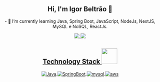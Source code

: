 <!-- My intro -->
<h2 align="center">Hi, I'm Igor Beltrão 👋</h2>

<p align="center">
- 📖 I’m currently learning Java, Spring Boot, JavaScript, NodeJs, NextJS, MySQL e NoSQL, ReactJs.
</p>


<p align="center">
    <a href="https://www.linkedin.com/in/igor-galdino-beltr%C3%A3o-do-nascimento-102aa41b5/">
        <img src="https://img.shields.io/badge/-LinkedIn-%230077B5?style=for-the-badge&logo=linkedin&logoColor=white"/>
    </a>
    <a href="https://www.instagram.com/igorbeltrao_">
        <img src="https://img.shields.io/badge/-Instagram-%23E4405F?style=for-the-badge&logo=instagram&logoColor=white"/>
   
</p>

<!-- My Technologies -->
<h2 align="center">Technology Stack <img src="images/laptop.gif" width="50"></h2>

<p align="center">
    <img align="center" alt="Java" src="https://img.shields.io/badge/JAVA-5C2D91?style=for-the-badge&logo=&logoColor=white">
    <img align="center" alt="SpringBoot" src="https://img.shields.io/badge/Spring-Boot-239120?style=logo=Spring-Boot">
    <img align="center" alt="mysql" src="https://img.shields.io/badge/MySQL-005C84?style=for-the-badge&logo=mysql&logoColor=white">
    <img align="center" alt="aws" src="https://img.shields.io/badge/Amazon_AWS-232F3E?style=for-the-badge&logo=amazon-aws&logoColor=white">

</p>

<!---
igorbeltrao1/igorbeltrao1 is a ✨ special ✨ repository because its `README.md` (this file) appears on your GitHub profile.
You can click the Preview link to take a look at your changes.
-->
